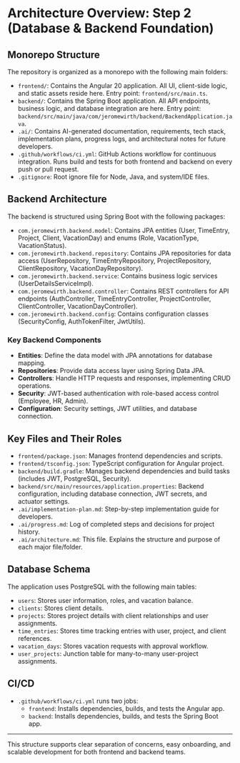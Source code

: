 # Architecture Overview: Step 2 (Database & Backend Foundation)

## Monorepo Structure

The repository is organized as a monorepo with the following main folders:

- `frontend/`: Contains the Angular 20 application. All UI, client-side logic, and static assets reside here. Entry point: `frontend/src/main.ts`.
- `backend/`: Contains the Spring Boot application. All API endpoints, business logic, and database integration are here. Entry point: `backend/src/main/java/com/jeromewirth/backend/BackendApplication.java`.
- `.ai/`: Contains AI-generated documentation, requirements, tech stack, implementation plans, progress logs, and architectural notes for future developers.
- `.github/workflows/ci.yml`: GitHub Actions workflow for continuous integration. Runs build and tests for both frontend and backend on every push or pull request.
- `.gitignore`: Root ignore file for Node, Java, and system/IDE files.

## Backend Architecture

The backend is structured using Spring Boot with the following packages:

- `com.jeromewirth.backend.model`: Contains JPA entities (User, TimeEntry, Project, Client, VacationDay) and enums (Role, VacationType, VacationStatus).
- `com.jeromewirth.backend.repository`: Contains JPA repositories for data access (UserRepository, TimeEntryRepository, ProjectRepository, ClientRepository, VacationDayRepository).
- `com.jeromewirth.backend.service`: Contains business logic services (UserDetailsServiceImpl).
- `com.jeromewirth.backend.controller`: Contains REST controllers for API endpoints (AuthController, TimeEntryController, ProjectController, ClientController, VacationDayController).
- `com.jeromewirth.backend.config`: Contains configuration classes (SecurityConfig, AuthTokenFilter, JwtUtils).

### Key Backend Components

- **Entities**: Define the data model with JPA annotations for database mapping.
- **Repositories**: Provide data access layer using Spring Data JPA.
- **Controllers**: Handle HTTP requests and responses, implementing CRUD operations.
- **Security**: JWT-based authentication with role-based access control (Employee, HR, Admin).
- **Configuration**: Security settings, JWT utilities, and database connection.

## Key Files and Their Roles

- `frontend/package.json`: Manages frontend dependencies and scripts.
- `frontend/tsconfig.json`: TypeScript configuration for Angular project.
- `backend/build.gradle`: Manages backend dependencies and build tasks (includes JWT, PostgreSQL, Security).
- `backend/src/main/resources/application.properties`: Backend configuration, including database connection, JWT secrets, and actuator settings.
- `.ai/implementation-plan.md`: Step-by-step implementation guide for developers.
- `.ai/progress.md`: Log of completed steps and decisions for project history.
- `.ai/architecture.md`: This file. Explains the structure and purpose of each major file/folder.

## Database Schema

The application uses PostgreSQL with the following main tables:

- `users`: Stores user information, roles, and vacation balance.
- `clients`: Stores client details.
- `projects`: Stores project details with client relationships and user assignments.
- `time_entries`: Stores time tracking entries with user, project, and client references.
- `vacation_days`: Stores vacation requests with approval workflow.
- `user_projects`: Junction table for many-to-many user-project assignments.

## CI/CD

- `.github/workflows/ci.yml` runs two jobs:
  - `frontend`: Installs dependencies, builds, and tests the Angular app.
  - `backend`: Installs dependencies, builds, and tests the Spring Boot app.

---

This structure supports clear separation of concerns, easy onboarding, and scalable development for both frontend and backend teams.

